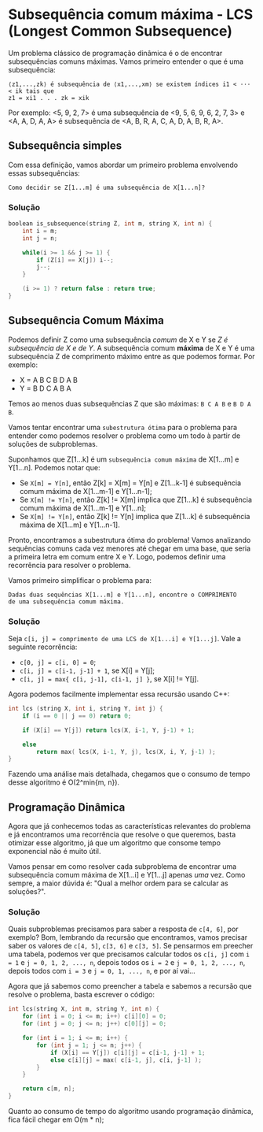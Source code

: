 # Subsequência comum máxima - LCS (Longest Common Subsequence)

Um problema clássico de programação dinâmica é o de encontrar subsequências comuns máximas. Vamos primeiro entender o que é uma subsequência:

```
⟨z1,...,zk⟩ é subsequência de ⟨x1,...,xm⟩ se existem índices i1 < ··· < ik tais que
z1 = xi1 . . . zk = xik
```

Por exemplo: <5, 9, 2, 7> é uma subsequência de <9, 5, 6, 9, 6, 2, 7, 3> e <A, A, D, A, A> é subsequência de <A, B, R, A, C, A, D, A, B, R, A>.

## Subsequência simples

Com essa definição, vamos abordar um primeiro problema envolvendo essas subsequências:

```
Como decidir se Z[1...m] é uma subsequência de X[1...n]?
```

### Solução

```C++
boolean is_subsequence(string Z, int m, string X, int n) {
    int i = m;
    int j = n;

    while(i >= 1 && j >= 1) {
        if (Z[i] == X[j]) i--;
        j--;
    }

    (i >= 1) ? return false : return true;
}
```

## Subsequência Comum Máxima

Podemos definir Z como uma subsequência _comum_ de X e Y se _Z é subsequência de X e de Y_. A subsequência comum **máxima** de X e Y é uma subsequência Z de comprimento máximo entre as que podemos formar. Por exemplo:

- X = A B C B D A B
- Y = B D C A B A

Temos ao menos duas subsequências Z que são máximas: `B C A B` e `B D A B`.

Vamos tentar encontrar uma `subestrutura ótima` para o problema para entender como podemos resolver o problema como um todo à partir de soluções de subproblemas.

Suponhamos que Z[1...k] é um `subsequência comum máxima` de X[1...m] e Y[1...n]. Podemos notar que:

- Se `X[m] = Y[n]`, então Z[k] = X[m] = Y[n] e Z[1...k-1] é subsequência comum máxima de X[1...m-1] e Y[1...n-1];
- Se `X[m] != Y[n]`, então Z[k] != X[m] implica que Z[1...k] é subsequência comum máxima de X[1...m-1] e Y[1...n];
- Se `X[m] != Y[n]`, então Z[k] != Y[n] implica que Z[1...k] é subsequência máxima de X[1...m] e Y[1...n-1].

Pronto, encontramos a subestrutura ótima do problema! Vamos analizando sequências comuns cada vez menores até chegar em uma base, que seria a primeira letra em comum entre X e Y. Logo, podemos definir uma recorrência para resolver o problema.

Vamos primeiro simplificar o problema para:

```
Dadas duas sequências X[1...m] e Y[1...n], encontre o COMPRIMENTO
de uma subsequência comum máxima.
```

### Solução

Seja `c[i, j] = comprimento de uma LCS de X[1...i] e Y[1...j]`. Vale a seguinte recorrência:

- `c[0, j] = c[i, 0] = 0`;
- `c[i, j] = c[i-1, j-1] + 1`, se X[i] = Y[j];
- `c[i, j] = max{ c[i, j-1], c[i-1, j] }`, se X[i] != Y[j].

Agora podemos facilmente implementar essa recursão usando C++:

```C++
int lcs (string X, int i, string Y, int j) {
    if (i == 0 || j == 0) return 0;

    if (X[i] == Y[j]) return lcs(X, i-1, Y, j-1) + 1;

    else
        return max( lcs(X, i-1, Y, j), lcs(X, i, Y, j-1) );
}
```

Fazendo uma análise mais detalhada, chegamos que o consumo de tempo desse algoritmo é O(2^min{m, n}).

## Programação Dinâmica

Agora que já conhecemos todas as características relevantes do problema e já encontramos uma recorrência que resolve o que queremos, basta otimizar esse algoritmo, já que um algoritmo que consome tempo exponencial não é muito útil.

Vamos pensar em como resolver cada subproblema de encontrar uma subsequência comum máxima de X[1...i] e Y[1...j] apenas _uma_ vez.
Como sempre, a maior dúvida é: "Qual a melhor ordem para se calcular as soluções?".

### Solução

Quais subproblemas precisamos para saber a resposta de `c[4, 6]`, por exemplo? Bom, lembrando da recursão que encontramos, vamos precisar saber os valores de `c[4, 5]`, `c[3, 6]` e `c[3, 5]`. Se pensarmos em preecher uma tabela, podemos ver que precisamos calcular todos os `c[i, j]` com `i = 1` e `j = 0, 1, 2, ..., n`, depois todos os `i = 2` e `j = 0, 1, 2, ..., n`, depois todos com `i = 3` e `j = 0, 1, ..., n`, e por aí vai...

Agora que já sabemos como preencher a tabela e sabemos a recursão que resolve o problema, basta escrever o código:

```C++
int lcs(string X, int m, string Y, int n) {
    for (int i = 0; i <= m; i++) c[i][0] = 0;
    for (int j = 0; j <= n; j++) c[0][j] = 0;

    for (int i = 1; i <= m; i++) {
        for (int j = 1; j <= n; j++) {
            if (X[i] == Y[j]) c[i][j] = c[i-1, j-1] + 1;
            else c[i][j] = max( c[i-1, j], c[i, j-1] );
        }
    }

    return c[m, n];
}
```

Quanto ao consumo de tempo do algoritmo usando programação dinâmica, fica fácil chegar em O(m \* n);
